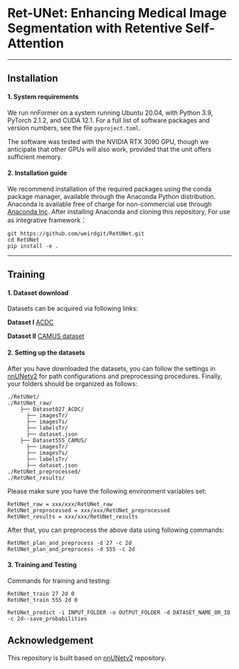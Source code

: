 # Ret-UNet: Enhancing Medical Image Segmentation with Retentive Self-Attention


---

## Installation

#### 1. System requirements

We run nnFormer on a system running Ubuntu 20.04, with Python 3.9, PyTorch 2.1.2, and CUDA 12.1. For a full list of software packages and version numbers, see the  file `pyproject.toml`.

The software was tested with the NVIDIA RTX 3090 GPU, though we anticipate that other GPUs will also work, provided that the unit offers sufficient memory.

#### 2. Installation guide

We recommend installation of the required packages using the conda package manager, available through the Anaconda Python distribution. Anaconda is available free of charge for non-commercial use through [Anaconda Inc](https://www.anaconda.com/products/individual). After installing Anaconda and cloning this repository, For use as integrative framework：

```
git https://github.com/weirdgit/RetUNet.git
cd RetUNet
pip install -e .
```

---

## Training

#### 1. Dataset download

Datasets can be acquired via following links:

**Dataset I**
[ACDC](https://www.creatis.insa-lyon.fr/Challenge/acdc/)

**Dataset II**
[CAMUS dataset](https://www.creatis.insa-lyon.fr/Challenge/camus/databases.html)

#### 2. Setting up the datasets

After you have downloaded the datasets, you can follow the settings in [nnUNetv2](https://github.com/MIC-DKFZ/nnUNet/blob/master/documentation/dataset_format.md) for path configurations and preprocessing procedures. Finally, your folders should be organized as follows:

```
./RetUNet/
./RetUNet_raw/
    ├── Dataset027_ACDC/
      ├── imagesTr/
      ├── imagesTs/
      ├── labelsTr/
      ├── dataset.json
    ├── Dataset555_CAMUS/
      ├── imagesTr/
      ├── imagesTs/
      ├── labelsTr/
      ├── dataset.json
./RetUNet_preprocessed/
./RetUNet_results/
```

Please make sure you have the following environment variables set:

```
RetUNet_raw = xxx/xxx/RetUNet_raw
RetUNet_preprocessed = xxx/xxx/RetUNet_preprocessed
RetUNet_results = xxx/xxx/RetUNet_results
```

After that, you can preprocess the above data using following commands:

```
RetUNet_plan_and_preprocess -d 27 -c 2d
RetUNet_plan_and_preprocess -d 555 -c 2d
```

#### 3. Training and Testing

Commands for training and testing:

```
RetUNet_train 27 2d 0
RetUNet_train 555 2d 0

RetUNet_predict -i INPUT_FOLDER -o OUTPUT_FOLDER -d DATASET_NAME_OR_ID -c 2d--save_probabilities
```

## Acknowledgement

This repository is built based on [nnUNetv2](https://github.com/MIC-DKFZ/nnUNet) repository.
